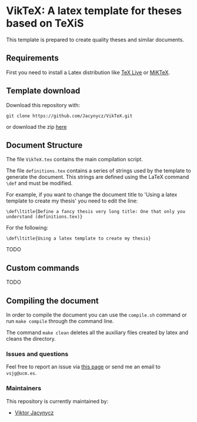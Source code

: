 # VikTeX: A latex template for theses based on TeXiS

This template is prepared to create quality theses and similar documents.

## Requirements
First you need to install a Latex distribution like [TeX Live](https://www.tug.org/texlive/) or [MiKTeX](https://miktex.org/).

## Template download

Download this repository with:

```
git clone https://github.com/Jacynycz/VikTeX.git
```

or download the zip [here](https://github.com/Jacynycz/VikTeX/archive/master.zip)

## Document Structure

The file ```VikTeX.tex``` contains the main compilation script.

The file ```definitions.tex``` contains a series of strings used by the template to generate the document. This strings are defined using the LaTeX command ```\def``` and must be modified.

For example, if you want to change the document title to 'Using a latex template to create my thesis' you need to edit the line:

```TeX
\def\ltitle{Define a fancy thesis very long title: One that only you understand (definitions.tex)}
```   
For the following:

```TeX
\def\ltitle{Using a latex template to create my thesis}
```

TODO

## Custom commands

TODO

## Compiling the document

In order to compile the document you can use the ```compile.sh``` command or run ```make compile``` through the command line.

The command ```make clean``` deletes all the auxiliary files created by latex and cleans the directory.

### Issues and questions

Feel free to report an issue via [this page](https://github.com/Jacynycz/VikTeX/issues) or send me an email to ```vsjg@ucm.es```.

### Maintainers

This repository is currently maintained by:

- [Viktor Jacynycz](https://jacynycz.es)
